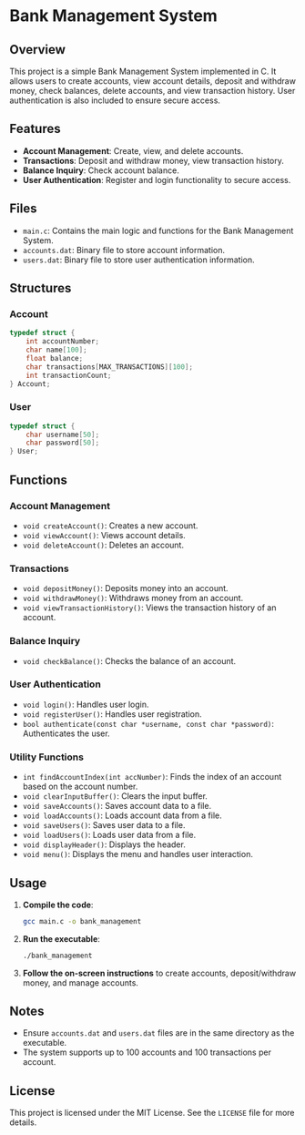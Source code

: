 # Bank Management System

## Overview
This project is a simple Bank Management System implemented in C. It allows users to create accounts, view account details, deposit and withdraw money, check balances, delete accounts, and view transaction history. User authentication is also included to ensure secure access.

## Features
- **Account Management**: Create, view, and delete accounts.
- **Transactions**: Deposit and withdraw money, view transaction history.
- **Balance Inquiry**: Check account balance.
- **User Authentication**: Register and login functionality to secure access.

## Files
- `main.c`: Contains the main logic and functions for the Bank Management System.
- `accounts.dat`: Binary file to store account information.
- `users.dat`: Binary file to store user authentication information.

## Structures
### Account
```c
typedef struct {
    int accountNumber;
    char name[100];
    float balance;
    char transactions[MAX_TRANSACTIONS][100];
    int transactionCount;
} Account;
```

### User
```c
typedef struct {
    char username[50];
    char password[50];
} User;
```

## Functions
### Account Management
- `void createAccount()`: Creates a new account.
- `void viewAccount()`: Views account details.
- `void deleteAccount()`: Deletes an account.

### Transactions
- `void depositMoney()`: Deposits money into an account.
- `void withdrawMoney()`: Withdraws money from an account.
- `void viewTransactionHistory()`: Views the transaction history of an account.

### Balance Inquiry
- `void checkBalance()`: Checks the balance of an account.

### User Authentication
- `void login()`: Handles user login.
- `void registerUser()`: Handles user registration.
- `bool authenticate(const char *username, const char *password)`: Authenticates the user.

### Utility Functions
- `int findAccountIndex(int accNumber)`: Finds the index of an account based on the account number.
- `void clearInputBuffer()`: Clears the input buffer.
- `void saveAccounts()`: Saves account data to a file.
- `void loadAccounts()`: Loads account data from a file.
- `void saveUsers()`: Saves user data to a file.
- `void loadUsers()`: Loads user data from a file.
- `void displayHeader()`: Displays the header.
- `void menu()`: Displays the menu and handles user interaction.

## Usage
1. **Compile the code**:
   ```sh
   gcc main.c -o bank_management
   ```

2. **Run the executable**:
   ```sh
   ./bank_management
   ```

3. **Follow the on-screen instructions** to create accounts, deposit/withdraw money, and manage accounts.

## Notes
- Ensure `accounts.dat` and `users.dat` files are in the same directory as the executable.
- The system supports up to 100 accounts and 100 transactions per account.

## License
This project is licensed under the MIT License. See the `LICENSE` file for more details.
